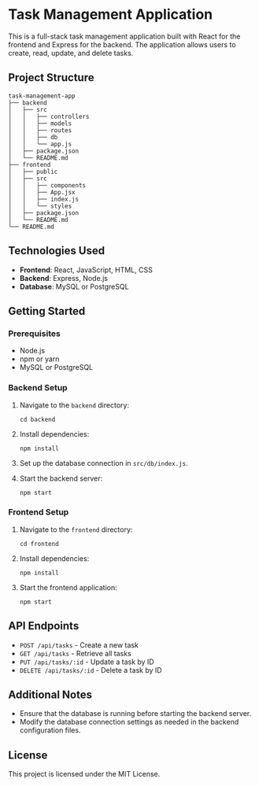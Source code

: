 # Task Management Application

This is a full-stack task management application built with React for the frontend and Express for the backend. The application allows users to create, read, update, and delete tasks.

## Project Structure

```
task-management-app
├── backend
│   ├── src
│   │   ├── controllers
│   │   ├── models
│   │   ├── routes
│   │   ├── db
│   │   └── app.js
│   ├── package.json
│   └── README.md
├── frontend
│   ├── public
│   ├── src
│   │   ├── components
│   │   ├── App.jsx
│   │   ├── index.js
│   │   └── styles
│   ├── package.json
│   └── README.md
└── README.md
```

## Technologies Used

- **Frontend**: React, JavaScript, HTML, CSS
- **Backend**: Express, Node.js
- **Database**: MySQL or PostgreSQL

## Getting Started

### Prerequisites

- Node.js
- npm or yarn
- MySQL or PostgreSQL

### Backend Setup

1. Navigate to the `backend` directory:
   ```
   cd backend
   ```

2. Install dependencies:
   ```
   npm install
   ```

3. Set up the database connection in `src/db/index.js`.

4. Start the backend server:
   ```
   npm start
   ```

### Frontend Setup

1. Navigate to the `frontend` directory:
   ```
   cd frontend
   ```

2. Install dependencies:
   ```
   npm install
   ```

3. Start the frontend application:
   ```
   npm start
   ```

## API Endpoints

- `POST /api/tasks` - Create a new task
- `GET /api/tasks` - Retrieve all tasks
- `PUT /api/tasks/:id` - Update a task by ID
- `DELETE /api/tasks/:id` - Delete a task by ID

## Additional Notes

- Ensure that the database is running before starting the backend server.
- Modify the database connection settings as needed in the backend configuration files.

## License

This project is licensed under the MIT License.